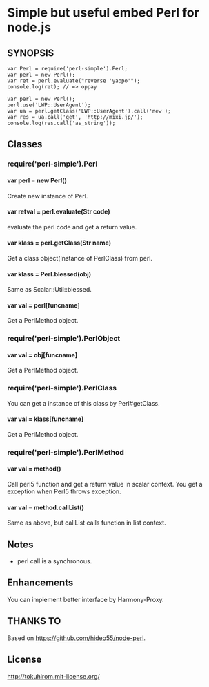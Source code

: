 Simple but useful embed Perl for node.js
========================================

SYNOPSIS
--------

    var Perl = require('perl-simple').Perl;
    var perl = new Perl();
    var ret = perl.evaluate("reverse 'yappo'");
    console.log(ret); // => oppay

    var perl = new Perl();
    perl.use('LWP::UserAgent');
    var ua = perl.getClass('LWP::UserAgent').call('new');
    var res = ua.call('get', 'http://mixi.jp/');
    console.log(res.call('as_string'));

Classes
-------

### require('perl-simple').Perl

#### var perl = new Perl()

Create new instance of Perl.

#### var retval = perl.evaluate(Str code)

evaluate the perl code and get a return value.

#### var klass = perl.getClass(Str name)

Get a class object(Instance of PerlClass) from perl.

#### var klass = Perl.blessed(obj)

Same as Scalar::Util::blessed.

#### var val = perl[funcname]

Get a PerlMethod object.

### require('perl-simple').PerlObject

#### var val = obj[funcname]

Get a PerlMethod object.

### require('perl-simple').PerlClass

You can get a instance of this class by Perl#getClass.

#### var val = klass[funcname]

Get a PerlMethod object.

### require('perl-simple').PerlMethod

#### var val = method()

Call perl5 function and get a return value in scalar context.
You get a exception when Perl5 throws exception.

#### var val = method.callList()

Same as above, but callList calls function in list context.

Notes
-----

  * perl call is a synchronous.

Enhancements
------------

You can implement better interface by Harmony-Proxy.

THANKS TO
---------

Based on https://github.com/hideo55/node-perl.

License
-------

http://tokuhirom.mit-license.org/

